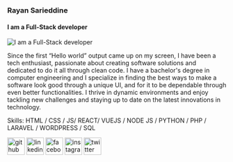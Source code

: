 ### Rayan Sarieddine
#### I am a Full-Stack developer
![I am a Full-Stack developer]([https://arturssmirnovs.github.io/github-profile-readme-generator/images/banner.png](https://github.com/Rayan-Sarieddine/Rayan-Sarieddine/blob/main/header-github.png))

Since the first “Hello world” output came up on my screen, I have been a tech enthusiast, passionate about creating software solutions and dedicated to do it all through clean code. I have a bachelor's degree in computer engineering and I specialize in finding the best ways to make a software look good through a unique UI, and for it to be dependable through even better functionalities. I thrive in dynamic environments and enjoy tackling new challenges and staying up to date on the latest innovations in technology.

Skills: HTML / CSS / JS/ REACT/ VUEJS / NODE JS / PYTHON / PHP / LARAVEL / WORDPRESS / SQL    
     

[<img src='https://cdn.jsdelivr.net/npm/simple-icons@3.0.1/icons/github.svg' alt='github' height='40'>](https://github.com/https://github.com/Rayan-Sarieddine)  [<img src='https://cdn.jsdelivr.net/npm/simple-icons@3.0.1/icons/linkedin.svg' alt='linkedin' height='40'>](https://www.linkedin.com/in/https://www.linkedin.com/in/rayan-sarieddine/)  [<img src='https://cdn.jsdelivr.net/npm/simple-icons@3.0.1/icons/facebook.svg' alt='facebook' height='40'>](https://www.facebook.com/https://www.facebook.com/rayan.sarieddine.5?mibextid=ZbWKwL)  [<img src='https://cdn.jsdelivr.net/npm/simple-icons@3.0.1/icons/instagram.svg' alt='instagram' height='40'>](https://www.instagram.com/https://instagram.com/rayan_sd_?igshid=OGQ5ZDc2ODk2ZA==/)  [<img src='https://cdn.jsdelivr.net/npm/simple-icons@3.0.1/icons/twitter.svg' alt='twitter' height='40'>](https://twitter.com/https://twitter.com/RayanSd3?t=--nlSmG1NaQ3dObmUFdbWA&s=08)  
